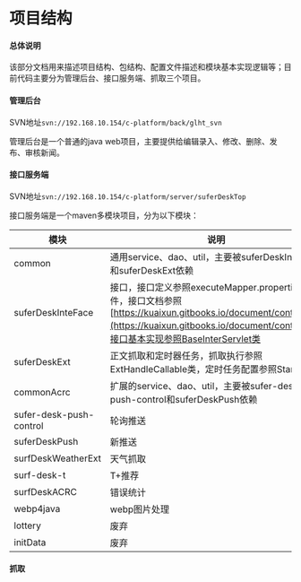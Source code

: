 # 项目结构

#### 总体说明
该部分文档用来描述项目结构、包结构、配置文件描述和模块基本实现逻辑等；目前代码主要分为管理后台、接口服务端、抓取三个项目。
#### 管理后台
SVN地址```svn://192.168.10.154/c-platform/back/glht_svn```

管理后台是一个普通的java web项目，主要提供给编辑录入、修改、删除、发布、审核新闻。
#### 接口服务端
SVN地址```svn://192.168.10.154/c-platform/server/suferDeskTop```

接口服务端是一个maven多模块项目，分为以下模块：

| 模块 | 说明 | 
| -- | -- | 
| common | 通用service、dao、util，主要被suferDeskInteFace和suferDeskExt依赖 |
| suferDeskInteFace | 接口，接口定义参照executeMapper.properties文件，接口文档参照[https://kuaixun.gitbooks.io/document/content/](https://kuaixun.gitbooks.io/document/content/)，接口基本实现参照BaseInterServlet类|
| suferDeskExt | 正文抓取和定时器任务，抓取执行参照ExtHandleCallable类，定时任务配置参照Start类 |
| commonAcrc | 扩展的service、dao、util，主要被sufer-desk-push-control和suferDeskPush依赖 |
| sufer-desk-push-control | 轮询推送 |
| suferDeskPush | 新推送 |
| surfDeskWeatherExt | 天气抓取 |
| surf-desk-t | T+推荐 |
| surfDeskACRC | 错误统计 |
| webp4java | webp图片处理 |
| lottery | 废弃 |
| initData | 废弃 |

#### 抓取

